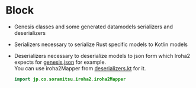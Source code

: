 # Block

- Genesis classes and some generated datamodels serializers and deserializers
- Serializers necessary to serialize Rust specific models to Kotlin models
- Deserializers necessary to deserialize models to json form which Iroha2 expects for [genesis.json](../testcontainers/src/main/resources/genesis.json) for example.
  <br/>You can use iroha2Mapper from [deserializers.kt](./src/main/kotlin/jp/co/soramitsu/iroha2/deserializers.kt) for it.

  ```kotlin
  import jp.co.soramitsu.iroha2.iroha2Mapper
  ```